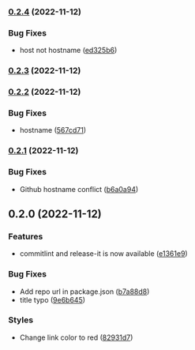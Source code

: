 

### [0.2.4](https://github.com/cgvoon/learn-cicd/compare/0.2.3...0.2.4) (2022-11-12)


### Bug Fixes

* host not hostname ([ed325b6](https://github.com/cgvoon/learn-cicd/commit/ed325b6f5104fe3224dd10c6d60fd12c1613f211))

### [0.2.3](https://github.com/cgvoon/learn-cicd/compare/0.2.2...0.2.3) (2022-11-12)

### [0.2.2](https://github.com/cgvoon/learn-cicd/compare/0.2.1...0.2.2) (2022-11-12)


### Bug Fixes

* hostname ([567cd71](https://github.com/cgvoon/learn-cicd/commit/567cd71bda5177facb5bb7e13a67a4e74d4bccc0))

### [0.2.1](https://github.com/cgvoon/learn-cicd/compare/0.2.0...0.2.1) (2022-11-12)


### Bug Fixes

* Github hostname conflict ([b6a0a94](https://github.com/cgvoon/learn-cicd/commit/b6a0a94171917c1103d3a2479b8a39b642bc0f4a))

## 0.2.0 (2022-11-12)


### Features

* commitlint and release-it is now available ([e1361e9](https://github.com/cgvoon/learn-cicd/commit/e1361e907afe01c068b530d81c5a30b1b97ea4b8))


### Bug Fixes

* Add repo url in package.json ([b7a88d8](https://github.com/cgvoon/learn-cicd/commit/b7a88d8098ce1568c0ca6c95dd8bbf2186959a5d))
* title typo ([9e6b645](https://github.com/cgvoon/learn-cicd/commit/9e6b645acfc7c2a4ac67a26c96a034c54de4abda))


### Styles

* Change link color to red ([82931d7](https://github.com/cgvoon/learn-cicd/commit/82931d71194f155486b0520ecacd1d3ea68d6ce1))